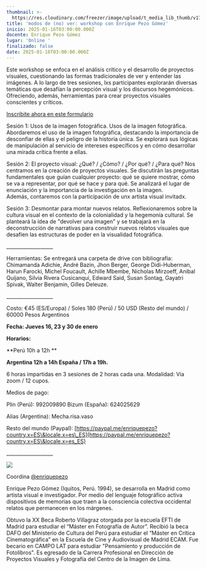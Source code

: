 ```yaml
---
thumbnail: >-
  https://res.cloudinary.com/freezer/image/upload/t_media_lib_thumb/v1734466326/2024/12/Portada_copia_vxvcgq.jpg
title: 'modos de (no) ver: workshop con Enrique Pezo Gómez'
inicio: 2025-01-16T03:00:00.000Z
docente: Enrique Pezo Gómez
lugar: 'Online '
finalizado: false
date: 2025-01-16T03:00:00.000Z
---
```


Este workshop se enfoca en el análisis crítico y el desarrollo de proyectos visuales, cuestionando las
formas tradicionales de ver y entender las imágenes. A lo largo de tres sesiones, lxs participantes
explorarán diversas temáticas que desafían la percepción visual y los discursos hegemónicos.
Ofreciendo, además, herramientas para crear proyectos visuales conscientes y críticos. 

[Inscribite ahora en este formulario ](https://forms.gle/6nwJ4VcuxNKHzXQA6)

[
]()Sesión 1: Usos de la imagen fotográfica.
Usos de la imagen fotográfica. Abordaremos el uso de la imagen fotográfica, destacando la importancia de desconfiar de ellas y el peligro de la historia única. Se explorará sus lógicas de manipulación al servicio de intereses específicos y en cómo desarrollar una mirada crítica frente a ellas.

Sesión 2: El proyecto visual: ¿Qué? / ¿Cómo? / ¿Por qué? / ¿Para qué?
Nos centramos en la creación de proyectos visuales. Se discutirán las preguntas fundamentales que
guían cualquier proyecto: qué se quiere mostrar, cómo se va a representar, por qué se hace y para qué.
Se analizará el lugar de enunciación y la importancia de la investigación en la imagen. Además, contaremos con la participación de unx artista visual invitadx.

Sesión 3: Desmontar para montar nuevos relatos.
Reflexionaremos sobre la cultura visual en el contexto de la colonialidad y la hegemonía cultural. Se
planteará la idea de "devolver una imagen" y se trabajará en la deconstrucción de narrativas para
construir nuevos relatos visuales que desafíen las estructuras de poder en la visualidad fotográfica.

\_\_\_\_\_\_\_\_\_\_\_\_\_\_\_\_\_\_\_

Herramientas:
Se entregará una carpeta de drive con bibliografía:
Chimamanda Adichie, André Bazin, Jhon Berger, George Didi-Huberman, Harun Farocki, Michel
Foucault, Achille Mbembe, Nicholas Mirzoeff, Anibal Quijano, Silvia Rivera Cusicanqui, Edward
Said, Susan Sontag, Gayatri Spivak, Walter Benjamin, Gilles Deleuze.

\_\_\_\_\_\_\_\_\_\_\_\_\_\_\_\_\_\_\_

Costo: €45 (ES/Europa) / Soles 180 (Perú) / 50 USD (Resto del mundo) / 60000 Pesos Argentinos

**Fecha: Jueves 16, 23 y 30 de enero**

**Horarios:**

\*\*Perú 10h a 12h \*\*

**Argentina 12h a 14h
España / 17h a 19h.**

6 horas impartidas en 3 sesiones de 2 horas cada una.
Modalidad: Vía zoom / 12 cupos.

Medios de pago: 

Plin (Perú): 992009890
Bizum (España): 624025629

Alias (Argentina): Mecha.risa.vaso

Resto del mundo (Paypal): [https://paypal.me/enriquepezo?country.x=ES\&locale.x=es\_ES](https://paypal.me/enriquepezo?country.x=ES\&locale.x=es_ES)

\_\_\_\_\_\_\_\_\_\_\_\_\_\_\_\_\_\_\_

![](https://res.cloudinary.com/freezer/image/upload/v1722680085/Imagen_de_WhatsApp_2024-08-02_a_las_21.34.41_d8e4f127_h2thps.jpg)

Coordina [@enriquepezo](http://www.instagram.com/enriquepezo)

Enrique Pezo Gómez (Iquitos, Perú. 1994), se desarrolla en Madrid como artista visual e investigador. Por medio del lenguaje fotográfico activa dispositivos de memorias que traen a la consciencia colectiva occidental relatos que permanecen en los márgenes.

Obtuvo la XX Beca Roberto Villagraz otorgada por la escuela EFTI de Madrid para estudiar el “Máster en Fotografía de Autor”. Recibió la beca DAFO del Ministerio de Cultura del Perú para estudiar el “Máster en Crítica Cinematográfica” en la Escuela de Cine y Audiovisual de Madrid ECAM. Fue becario en CAMPO LAT para estudiar "Pensamiento y producción de Fotolibros". Es egresado de la Carrera Profesional en Dirección de Proyectos Visuales y Fotografía del Centro de la Imagen de Lima.
